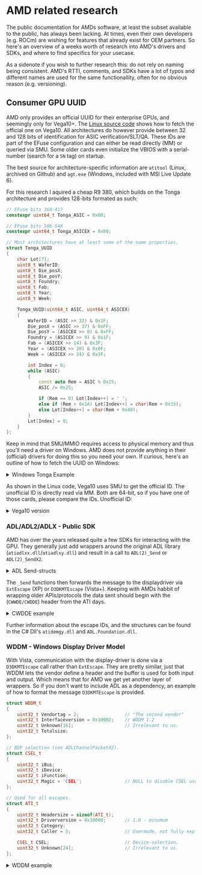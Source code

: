 # AMD related research
The public documentation for AMDs software, at least the subset available to the public, has always been lacking.
At times, even their own developers (e.g. ROCm) are wishing for features that already exist for OEM partners.
So here's an overview of a weeks worth of research into AMD's drivers and SDKs, and where to find specifics for your
usecase. 

As a sidenote if you wish to further research this: do not rely on naming being consistent. 
AMD's RTTI, comments, and SDKs have a lot of typos and different names are used for the same functionallity, often
for no obvious reason (e.g. versioning).

## Consumer GPU UUID
AMD only provides an official UUID for their enterprise GPUs, and seemingly only for Vega10+. 
The [Linux source code](https://elixir.bootlin.com/linux/latest/source/drivers/gpu/drm/amd/pm/powerplay/hwmgr/vega10_hwmgr.c#L509)
shows how to fetch the official one on Vega10.
All architectures do however provide between 32 and 128 bits of identification for ASIC verification/SLT/QA.
These IDs are part of the EFuse configuration and can either be read directly (MM) or queried via SMU.
Some older cards even initialize the VBIOS with a serial-number (search for a `SN` tag) on startup.

The best source for architecture-specific information are `atitool` (Linux, archived on Github) 
and `agt.exe` (Windows, included with MSI Live Update 6).

For this research I aquired a cheap R9 380, which builds on the Tonga architecture and provides 128-bits formated as such:
```cpp
// EFuse bits 368-417 
constexpr uint64_t Tonga_ASIC = 0x00;

// EFuse bits 506-548
constexpr uint64_t Tonga_ASICEX = 0x00;

// Most architectures have at least some of the same properties.
struct Tonga_UUID
{
    char Lot[7];
    uint8_t WaferID;
    uint8_t Die_posX;
    uint8_t Die_posY;
    uint8_t Foundry;
    uint8_t Fab;
    uint8_t Year;
    uint8_t Week;

    Tonga_UUID(uint64_t ASIC, uint64_t ASICEX)
    {
        WaferID = (ASIC >> 32) & 0x1F;
        Die_posX = (ASIC >> 37) & 0xFF;
        Die_posY = (ASICEX >> 0) & 0xFF;
        Foundry = (ASICEX >> 9) & 0x1F;
        Fab = (ASICEX >> 14) & 0x3F;
        Year = (ASICEX >> 20) & 0x0F;
        Week = (ASICEX >> 24) & 0x3F;

        int Index = 0;
        while (ASIC)
        {
            const auto Rem = ASIC % 0x25;
            ASIC /= 0x25;

            if (Rem == 0) Lot[Index++] = ' ';
            else if (Rem > 0x1A) Lot[Index++] = char(Rem + 0x15);
            else Lot[Index++] = char(Rem + 0x40);
        }
        Lot[Index] = 0;
    }
};
```

Keep in mind that SMU/MMIO requires access to physical memory and thus you'll need a driver on Windows. 
AMD does not provide anything in their (official) drivers for doing this so you need your own.
If curious, here's an outline of how to fetch the UUID on Windows:

<details>
    <summary>Windows Tonga Example</summary>

```cpp
// uint32_t ReadPhysical(void *Address);
// void WritePhysical(void *Address, uint32_t Data);

#pragma pack(push, 1)
struct PCIAlloc_t { uint64_t Baseaddress; uint16_t Segment; 
                    uint8_t FirstBus, LastBus; uint32_t RESERVED; };
#pragma pack (pop)

// Find the PCIe configuration-space.
std::vector<PCIAlloc_t> getAllocations()
{
    // Get the MCFG table from ACPI.
    const auto Size = GetSystemFirmwareTable('ACPI', 'GFCM', nullptr, 0);
    if (Size == 0) return {};

    const auto Buffer = static_cast<uint8_t *>(alloca(Size));
    GetSystemFirmwareTable('ACPI', 'GFCM', Buffer, Size);

    const auto Allocations = (Size - 44) / sizeof(PCIAlloc_t);
    std::vector<PCIAlloc_t> Result(Allocations);

    for (size_t i = 0; i < Allocations; ++i)
        Result[i] = *(Allocation_t *)(Buffer + 44 + sizeof(PCIAlloc_t) * i);

    return Result;
}

// Scan for an AMD device, you should also check class-type.
struct BDF_t { uint8_t Bus, Device, Function; };
std::optional<BDF_t> findAMD(const PCIAlloc_t &Allocation)
{
    constexpr uint32 VendorID = 0x1002;   // ATI, AMD still uses it.

    for (int Bus = Allocation.FirstBus; Bus <= Allocation.LastBus; Bus++)
    {
        // Might also want to check function.
        for (int Device = 0; Device < 32; ++Device)
        {
            const auto Address = Allocation.Baseaddress + (Bus << 20) | (Device << 15);
            const auto Vendordev = ReadPhysical((void *)Address);
            if ((Vendordev & 0xFFFF) == VendorID)
                return BDF_t{ Bus, Device, 0 };
        }
    }

    return {};
}

// Parse the PCI BARs to get the registers (both for reading and SMU).
uint64_t getRegisterbase(const PCIAlloc_t &Allocation, const BDF_t &BDF)
{
    const auto Address = Allocation.Baseaddress + (BDF.Bus << 20) | (BDF.Device << 15) | (BDF.Function << 12);
    std::array<uint32_t, 6> BAR{};

    // PCI BaseAddressRegister
    for (int i = 0; i < 6; ++i)
        BAR[i] = ReadPhysical((void *)(Address + 0x10 + i * sizeof(uint32_t)));

    // AMD offers 3 addresses, showing how to get all for posterity.
    uint64_t Reg = 0, Mem = 0, IO = 0;

    // Bit 2 is set to indicate 64-bit addresses.
    if (!(BAR[5] & 4)) Reg = BAR[5] & 0xFFFFFFF0;
    else Reg = (BAR[5] & 0xFFFFFFF0) + (uint64_t(BAR[3]) << 32U);

    if (!(BAR[0] & 4)) Reg = BAR[0] & 0xFFFFFFF0;
    else Reg = (BAR[0] & 0xFFFFFFF0) + (uint64_t(BAR[1]) << 32U);

    // The leftover BAR.
    if (BAR[0] & 4) IO = BAR[4] & 0xFF00;
    else IO = BAR[1] & 0xFF00;

    return Reg;
}

// Extracted so to cover other register-values.
uint32_t ReadMM(uint64_t Registerbase, int32_t Register)
{
    return PhysicalRead(Registerbase + (4 * Register));
}
void WriteMM(uint64_t Registerbase, int32_t Register, uint32_t Value)
{
    PhysicalWrite(Registerbase + (4 * Register), Value);
}

// Tonga specific.
uint32_t Tonga_ReadSMU(uint64_t Registerbase, size_t First_bit, size_t Last_bit)
{
    // For Bonaire, Hawaii, Tonga
    constexpr uint32_t SMU_IN = 130;
    constexpr uint32_t SMU_OUT = 131;

    const auto Offset1 = 4 * (First_bit / 32) - 0x3FF00000;
    const auto Offset2 = 4 * (Last_bit / 32) - 0x3FF00000;

    WriteMM(Registerbase, SMU_IN, Offset1);
    const auto Part1 = ReadMM(Registerbase, SMU_OUT);

    WriteMM(Registerbase, SMU_IN, Offset2);
    const auto Part2 = ReadMM(Registerbase, SMU_OUT);

    // Assemble the bits you want into a DWORD.
}

Tonga_UUID getTonga(uint64_t Registerbase)
{
    auto A = ReadSMU(Registerbase, 368, 399);
    auto B = ReadSMU(Registerbase, 400, 417);
    uint64_t ASIC = A | ((B & 0x3FFFF) << 32U);

    auto C = ReadSMU(Registerbase, 506, 537);
    auto D = ReadSMU(Registerbase, 538, 548);
    uint64_t ASICEX = C | ((B & 0x3FF) << 32U);

    return Tonga_UUID(ASIC, ASICEX);
}
```
</details>

As shown in the Linux code, Vega10 uses SMU to get the official ID. The unofficial ID is directly read via MM.
Both are 64-bit, so if you have one of those cards, please compare the IDs. Unofficial ID:
<details>
    <summary>Vega10 version</summary>

```cpp
void getVega10(uint64_t Registerbase)
{
    const auto Efuse = 0x17400;

    auto A = ReadMM(Registerbase, Efuse + 1);
    auto B = ReadMM(Registerbase, Efuse + 2);
    uint64_t ASIC = A | (B << 32U);

    uint8_t WaferID  = (ASIC >> 17) & 0x1F;
    uint8_t Die_posX  = (ASIC >> 11) & 0x3F;
    uint8_t Die_posY  = (ASIC >> 5) & 0x3F;
    uint8_t Fab  = (ASIC >> 0) & 0x1F;

    char Lot[7];
    ASIC >>= 22;
    ASIC &= 0xFFFFFFFF;

    int Index = 0;
    while (ASIC)
    {
        const auto Rem = ASIC % 0x25;
        ASIC /= 0x25;
    
        if (Rem == 0) Lot[Index++] = ' ';
        else if (Rem > 0x1A) Lot[Index++] = char(Rem + 0x15);
        else Lot[Index++] = char(Rem + 0x40);
    }
    Lot[Index] = 0;
}

```
</details>

### ADL/ADL2/ADLX - Public SDK
AMD has over the years released quite a few SDKs for interacting with the GPU. They generally just
add wrappers around the original ADL library (`atiadlxx.dll`/`atiadlxy.dll`) and result in a call to
`ADL(2)_Send` or `ADL(2)_SendX2`. 

<details>
    <summary>ADL Send-structs</summary>

```cpp
int ADL_Send(ADLChannelPacket *Packet);
int ADL_SendX2(ADLChannelPacketX2 *Packet);
int ADL2_Send(void *Context, ADLChannelPacket *Packet);
int ADL2_SendX2(void *Context, ADLChannelPacketX2 *Packet);

struct ADLChannelPacket
{
    int32_t AdapterIndex;
    int32_t InputSize;
    void *InputData;
    int32_t OutputSize;
    void *OutputData;
    int32_t CWDDECode;
    uint32_t DeviceHandle;
};
struct ADLChannelPacketX2
{
    int32_t AdapterIndex;
    int32_t iBus;
    int32_t iDevice;
    int32_t iFunction;
    int32_t InputSize;
    void *InputData;
    int32_t OutputSize;
    void *OutputData;
    int32_t CWDDECode;
    uint32_t DeviceHandle;
};
```
</details>

The `_Send` functions then forwards the message to the displaydriver via `ExtEscape` (XP) or `D3DKMTEscape` (Vista+).
Keeping with AMDs habbit of wrapping older APIs/protocols the data sent should begin with the (`CWWDE/CWDDE`) header
from the ATI days.

<details>
  <summary>CWDDE example</summary>

```cpp
struct CWDDECMD_t
{
    uint32_t Totalsize;     // Including the header.
    uint32_t EscapeID;      // Command ID of sorts.
    uint32_t AdapterIndex;
    uint32_t Result;        // Used in composed commands.
};

int32_t getMemoryclock()
{
    struct CIASICID_t
    {
      uint32_t ulSize;
      uint32_t ulFlags;
      uint32_t ulChipID;
      uint32_t ulFamily;
      uint32_t ulEmulatedRevision;
      uint32_t ulVramInstalled;
      uint32_t ulVramType;
      uint32_t ulVramBitWidth;
      uint16_t usXClock;
      uint16_t usMClock;
      uint32_t ulSubsystemID;
      uint32_t ulVramInvisible;
      uint32_t ulGfxEngineID;
      uint16_t usXClockMhz;
      uint16_t usMClockMhz;
      uint16_t usCpPm4UcodeFeatureVersion;
      uint16_t usPadding;
      uint32_t ulPadding[2];
    } Output{ sizeof(CIASICID_t) };
    
    constexpr uint32_t CWDDECI_GETASICID = 4194563U;
    CWWDECMD_t Input{ sizeof(CWWDECMD_t), CWDDECI_GETASICID }

    constexpr auto ADL_PASSTHROUGH = 1;
    ADLChannelPacket Packet { 1, sizeof(Input), &Input, sizeof(Output), &Output, ADL_PASSTHROUGH, 0 };
    
    if (ADL_Send(&Packet) != 0) return -1;
    return Output.usMClockMhz;    
}
```
</details>

Further information about the escape IDs, and the structures can be found in the C# Dll's `atidemgy.dll` and `ADL.Foundation.dll`.

### WDDM - Windows Display Driver Model
With Vista, communication with the display-driver is done via a `D3DKMTEscape` call rather than `ExtEscape`. They are
pretty similar, just that WDDM lets the vendor define a header and the buffer is used for both input and output. 
Which means that for AMD we get yet another layer of wrappers. 
So if you don't want to include ADL as a dependency, an example of how to format the message `D3DKMTEscape` is provided.

```cpp
struct WDDM_t
{
    uint32_t Vendortag = 2;                 // "The second vendor"
    uint32_t Interfaceversion = 0x10002;    // WDDM 1.2
    uint32_t Unknown[16];                   // Irrelevant to us.
    uint32_t Totalsize;
};

// BDF selection (see ADLChannelPacketX2).
struct CSEL_t
{
    uint32_t iBus;
    uint32_t iDevice;
    uint32_t iFunction;
    uint32_t Magic = 'CSEL';                // NULL to disable CSEL usage.
};

// Used for all escapes.
struct ATI_t
{
    uint32_t Headersize = sizeof(ATI_t);
    uint32_t Driverversion = 0x10000;       // 1.0 - minumum
    uint32_t Category;
    uint32_t Caller = 5;                    // Usermode, not fully explored.

    CSEL_t CSEL;                            // Device-selection.
    uint32_t Unknown[24];                   // Irrelevant to us.
};
```

<details>
  <summary>WDDM example</summary>

```cpp
constexpr bool Skipheader(uint32_t EscapeID)
{
    const auto TopW = (EscapeID & 0xFFFF0000) >> 16;
    return (TopW == 0x100) || (TopW == 0x300) || (TopW == 0x600);
}
constexpr uint32_t Filter(uint32_t EscapeID)
{
    const auto TopW = (EscapeID & 0xFFFF0000) >> 16;
    const auto TopB = (EscapeID & 0xFF000000) >> 24;

    if (TopW > 0x14 && !(EscapeID & 0x30000))
    {
        if (TopW == 0x15 || TopW == 0x20)
            return 0x2000000;

        if (TopW == 0x40)
            return 0x3000000;
    }

    if (TopB == 1 || TopB == 3 || TopB == 6)
        return EscapeID;

    return 0x3000000;
}

constexpr bool WinXP = false;
std::vector<uint8_t> D3DCall(const CWDDECMD_t *Command, std::span<const std::byte> Input, std::span<const std::byte> Output, const CSEL_t *BDF = nullptr)
{
    constexpr auto Protocolsize = WinXP ? 0x88 : 0xD4;
    const auto noHeader = Skipheader(Command->EscapeID);
    const auto Totalsize = Protocolsize + Input.size() + Output.size() - (sizeof(CWDDECMD_t) * noHeader);

    std::vector<uint8_t> Result(Totalsize);
    auto Buffer = Result.data();

    // WDDM header.
    if (!WinXP)
    {
        const auto WDDM = (WDDM_t *)Buffer;
        Buffer += sizeof(WDDM_t);
        *WDDM = WDDM_t{};

        WDDM->Totalsize = Totalsize;
    }

    // ATI header.
    {
        const auto ATI = (ATI_t *)Buffer;
        Buffer += sizeof(ATI_t);
        *ATI = ATI_t{};

        // No magic if disabled.
        if (!BDF) ATI->CSEL.Magic = NULL;
        else ATI->CSEL = *BDF;

        // Similar to Nvidias module ID.
        ATI->Category = Filter(Escape);
    }

    // Total input size.
    *(uint32_t *)Buffer = uint32_t(Input.size() + (sizeof(CWDDECMD_t) * !noHeader));

    // CWDDE header.
    if (!noHeader)
    {
        const auto CWDDE = (CWDDECMD_t *)Buffer;
        Buffer += sizeof(CWDDECMD_t);
        *CWDDE = *Command;
    }

    // Extra input.
    std::memcpy(Buffer, Input.data(), Input.size()); 
    Buffer += Input.size();
    
    // Output data.
    *(uint32_t *)Buffer = uint32_t(Output.size()); Buffer += sizeof(uint32_t);
    std::memcpy(Buffer, Output.data(), Output.size());

    return Result;
}
```
</details>
